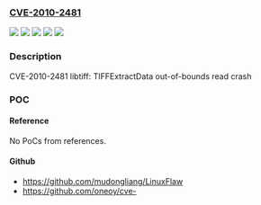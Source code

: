 ### [CVE-2010-2481](https://cve.mitre.org/cgi-bin/cvename.cgi?name=CVE-2010-2481)
![](https://img.shields.io/static/v1?label=Product&message=Red%20Hat%20Enterprise%20Linux%204&color=blue)
![](https://img.shields.io/static/v1?label=Product&message=Red%20Hat%20Enterprise%20Linux%205&color=blue)
![](https://img.shields.io/static/v1?label=Version&message=!%200%3A3.6.1-12.el4_8.5%20&color=brighgreen)
![](https://img.shields.io/static/v1?label=Version&message=!%200%3A3.8.2-7.el5_5.5%20&color=brighgreen)
![](https://img.shields.io/static/v1?label=Vulnerability&message=Out-of-bounds%20Read&color=brighgreen)

### Description

CVE-2010-2481 libtiff: TIFFExtractData out-of-bounds read crash

### POC

#### Reference
No PoCs from references.

#### Github
- https://github.com/mudongliang/LinuxFlaw
- https://github.com/oneoy/cve-

